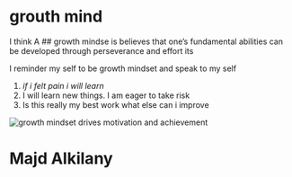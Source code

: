 # grouth mind

I think A ## growth mindse is believes that one’s fundamental abilities can be developed through perseverance and effort its 

I reminder my self to be growth mindset and speak to my self
1. *if i  felt pain i will learn*
2. I will learn new things. I am eager to take risk 
3. Is this really my best work what else can i improve

![growth mindset drives motivation and achievement](https://www.mindsetworks.com/Assets/images/science/the-science/the-growth-mindset-i-can-get-smarter.png)

# Majd Alkilany

